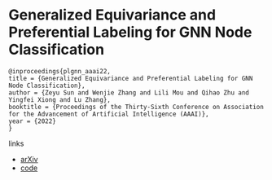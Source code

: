 # Generalized Equivariance and Preferential Labeling for GNN Node Classification

```
@inproceedings{plgnn_aaai22,
title = {Generalized Equivariance and Preferential Labeling for GNN Node Classification},
author = {Zeyu Sun and Wenjie Zhang and Lili Mou and Qihao Zhu and Yingfei Xiong and Lu Zhang},
booktitle = {Proceedings of the Thirty-Sixth Conference on Association for the Advancement of Artificial Intelligence (AAAI)},
year = {2022}
}
```

links
- [arXiv](https://arxiv.org/abs/2102.11485)
- [code](https://github.com/zysszy/Preferential-Labeling)
